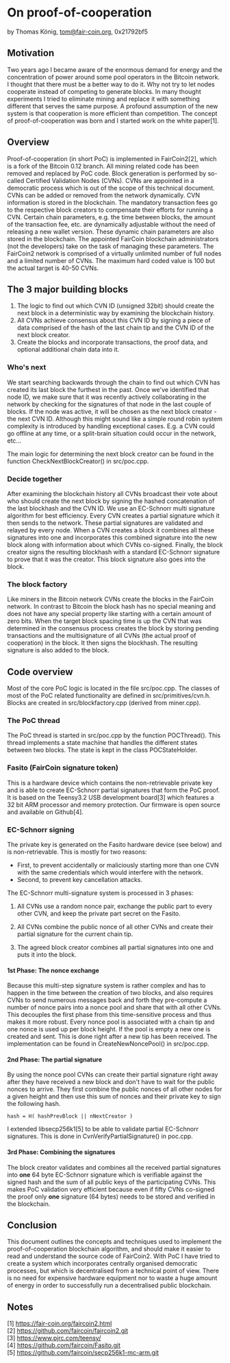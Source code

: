 # On proof-of-cooperation
by Thomas König, tom@fair-coin.org, 0x21792bf5

## Motivation
Two years ago I became aware of the enormous demand for energy and the concentration of power around some pool operators in the Bitcoin network.  I thought that there must be a better way to do it.  Why not try to let nodes cooperate instead of competing to generate blocks.  In many thought experiments I tried to eliminate mining and replace it with something different that serves the same purpose.  A profound assumption of the new system is that cooperation is more efficient than competition.  The concept of proof-of-cooperation was born and I started work on the white paper[1].

## Overview
Proof-of-cooperation (in short PoC) is implemented in FairCoin2[2], which is a fork of the Bitcoin 0.12 branch.  All mining related code has been removed and replaced by PoC code.  Block generation is performed by so-called Certified Validation Nodes (CVNs).  CVNs are appointed in a democratic process which is out of the scope of this technical document.  CVNs can be added or removed from the network dynamically.  CVN information is stored in the blockchain.  The mandatory transaction fees go to the respective block creators to compensate their efforts for running a CVN.  Certain chain parameters, e.g. the time between blocks, the amount of the transaction fee, etc. are dynamically adjustable without the need of releasing a new wallet version.  These dynamic chain parameters are also stored in the blockchain.  The appointed FairCoin blockchain administrators (not the developers) take on the task of managing these parameters.  The FairCoin2 network is comprised of a virtually unlimited number of full nodes and a limited number of CVNs.  The maximum hard coded value is 100 but the actual target is 40-50 CVNs.

## The 3 major building blocks
1. The logic to find out which CVN ID (unsigned 32bit) should create the next
   block in a deterministic way by examining the blockchain history.
2. All CVNs achieve consensus about this CVN ID by signing a piece of data
   comprised of the hash of the last chain tip and the CVN ID of the next block
   creator.
3. Create the blocks and incorporate transactions, the proof data, and optional
   additional chain data into it.

### Who's next
We start searching backwards through the chain to find out which CVN has created its last block the furthest in the past.  Once we've identified that node ID, we make sure that it was recently actively collaborating in the network by checking for the signatures of that node in the last couple of blocks.  If the node was active, it will be chosen as the next block creator - the next CVN ID.  Although this might sound like a simple round robin system complexity is introduced by handling exceptional cases.  E.g. a CVN could go offline at any time, or a split-brain situation could occur in the network, etc...

The main logic for determining the next block creator can be found in the function CheckNextBlockCreator() in src/poc.cpp.


### Decide together
After examining the blockchain history all CVNs broadcast their vote about who should create the next block by signing the hashed concatenation of the last blockhash and the CVN ID.  We use an EC-Schnorr multi signature algorithm for best efficiency.  Every CVN creates a partial signature which it then sends to the network.  These partial signatures are validated and relayed by every node. When a CVN creates a block it combines all these signatures into one and incorporates this combined signature into the new block along with information about which CVNs co-signed.  Finally, the block creator signs the resulting blockhash with a standard EC-Schnorr signature to prove that it was the creator.  This block signature also goes into the block.

### The block factory
Like miners in the Bitcoin network CVNs create the blocks in the FairCoin network.  In contrast to Bitcoin the block hash has no special meaning and does not have any special property like starting with a certain amount of zero bits.   When the target block spacing time is up the CVN that was determined in the consensus process creates the block by storing pending transactions and the multisignature of all CVNs (the actual proof of cooperation) in the block.  It then signs the blockhash.  The resulting signature is also added to the block.

## Code overview
Most of the core PoC logic is located in the file src/poc.cpp.  The classes of most of the PoC related functionality are defined in src/primitives/cvn.h.  Blocks are created in src/blockfactory.cpp (derived from miner.cpp).

### The PoC thread
The PoC thread is started in src/poc.cpp by the function POCThread().  This thread implements a state machine that handles the different states between two blocks.  The state is kept in the class POCStateHolder.

### Fasito (FairCoin signature token)
This is a hardware device which contains the non-retrievable private key and is able to create EC-Schnorr partial signatures that form the PoC proof.  It is based on the Teensy3.2 USB development board[3] which features a 32 bit ARM processor and memory protection.  Our firmware is open source and available on Github[4].

### EC-Schnorr signing
The private key is generated on the Fasito hardware device (see below) and is non-retrievable.  This is mostly for two reasons:
* First, to prevent accidentally or maliciously starting more than one CVN with the same credentials which would interfere with the network.
* Second, to prevent key cancellation attacks.

The EC-Schnorr multi-signature system is processed in 3 phases:

1. All CVNs use a random nonce pair, exchange the public part to every other CVN, and keep the private part secret on the Fasito.

2. All CVNs combine the public nonce of all other CVNs and create their partial signature for the current chain tip.

3. The agreed block creator combines all partial signatures into one and puts it into the block.

#### 1st Phase: The nonce exchange
Because this multi-step signature system is rather complex and has to happen in the time between the creation of two blocks, and also requires CVNs to send numerous messages back and forth they pre-compute a number of nonce pairs into a nonce pool and share that with all other CVNs. This decouples the first phase from this time-sensitive process and thus makes it more robust.  Every nonce pool is associated with a chain tip and one nonce is used up per block height.  If the pool is empty a new one is created and sent.  This is done right after a new tip has been received.  The implementation can be found in CreateNewNoncePool() in src/poc.cpp.

#### 2nd Phase: The partial signature
By using the nonce pool CVNs can create their partial signature right away after they have received a new block and don't have to wait for the public nonces to arrive.  They first combine the public nonces of all other nodes for a given height and then use this sum of nonces and their private key to sign the following hash.

`hash = H( hashPrevBlock || nNextCreator )`

I extended libsecp256k1[5] to be able to validate partial EC-Schnorr signatures.  This is done in CvnVerifyPartialSignature() in poc.cpp.

#### 3rd Phase: Combining the signatures
The block creator validates and combines all the received partial signatures into **one** 64 byte EC-Schnorr signature which is verifiable against the signed hash and the sum of all public keys of the participating CVNs.  This makes PoC validation very efficient because even if fifty CVNs co-signed the proof only **one** signature (64 bytes) needs to be stored and verified in the blockchain.

## Conclusion
This document outlines the concepts and techniques used to implement the proof-of-cooperation blockchain algorithm, and should make it easier to read and understand the source code of FairCoin2.  With PoC I have tried to create a system which incorporates centrally organised democratic processes, but which is decentralised from a technical point of view.  There is no need for expensive hardware equipment nor to waste a huge amount of energy in order to successfully run a decentralised public blockchain.

Notes
-----
[1] https://fair-coin.org/faircoin2.html  
[2] https://github.com/faircoin/faircoin2.git  
[3] https://www.pjrc.com/teensy/  
[4] https://github.com/faircoin/Fasito.git  
[5] https://github.com/faircoin/secp256k1-mc-arm.git  


